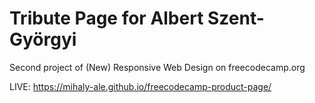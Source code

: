 # Tribute Page for Albert Szent-Györgyi

Second project of (New) Responsive Web Design on freecodecamp.org

LIVE: https://mihaly-ale.github.io/freecodecamp-product-page/
